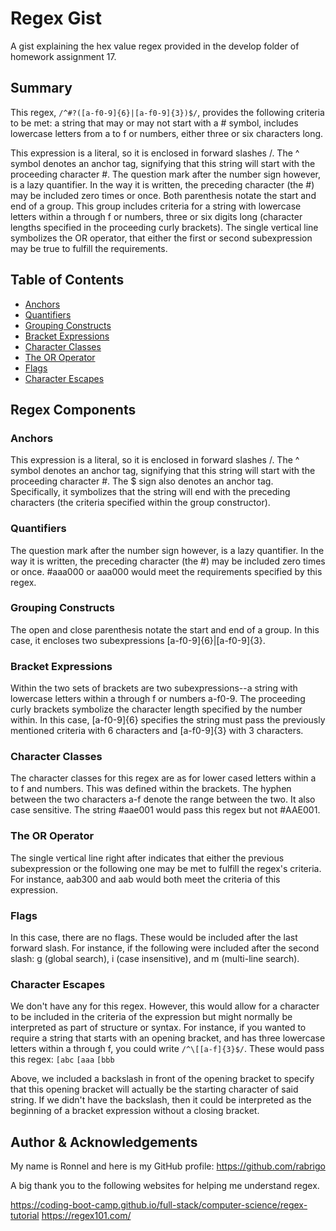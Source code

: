 # Regex Gist

A gist explaining the hex value regex provided in the develop folder of homework assignment 17.

## Summary

This regex, `/^#?([a-f0-9]{6}|[a-f0-9]{3})$/`, provides the following criteria to be met: a string that may or may not start with a # symbol, includes lowercase letters from a to f or numbers, either three or six characters long.

This expression is a literal, so it is enclosed in forward slashes /. The ^ symbol denotes an anchor tag, signifying that this string will start with the proceeding character #. The question mark after the number sign however, is a lazy quantifier. In the way it is written, the preceding character (the #) may be included zero times or once. Both parenthesis notate the start and end of a group. This group includes criteria for a string with lowercase letters within a through f or numbers, three or six digits long (character lengths specified in the proceeding curly brackets). The single vertical line symbolizes the OR operator, that either the first or second subexpression may be true to fulfill the requirements.

## Table of Contents

- [Anchors](#anchors)
- [Quantifiers](#quantifiers)
- [Grouping Constructs](#grouping-constructs)
- [Bracket Expressions](#bracket-expressions)
- [Character Classes](#character-classes)
- [The OR Operator](#the-or-operator)
- [Flags](#flags)
- [Character Escapes](#character-escapes)

## Regex Components

### Anchors

This expression is a literal, so it is enclosed in forward slashes /. The ^ symbol denotes an anchor tag, signifying that this string will start with the proceeding character #.  The $ sign also denotes an anchor tag. Specifically, it symbolizes that the string will end with the preceding characters (the criteria specified within the group constructor).

### Quantifiers

The question mark after the number sign however, is a lazy quantifier. In the way it is written, the preceding character (the #) may be included zero times or once. #aaa000 or aaa000 would meet the requirements specified by this regex.

### Grouping Constructs

The open and close parenthesis notate the start and end of a group. In this case, it encloses two subexpressions [a-f0-9]{6}|[a-f0-9]{3}.

### Bracket Expressions

Within the two sets of brackets are two subexpressions--a string with lowercase letters within a through f or numbers a-f0-9. The proceeding curly brackets symbolize the character length specified by the number within. In this case, [a-f0-9]{6} specifies the string must pass the previously mentioned criteria with 6 characters and [a-f0-9]{3} with 3 characters.

### Character Classes

The character classes for this regex are as for lower cased letters within a to f and numbers. This was defined within the brackets. The hyphen between the two characters a-f denote the range between the two. It also case sensitive. The string #aae001 would pass this regex but not #AAE001.

### The OR Operator

The single vertical line right after indicates that either the previous subexpression or the following one may be met to fulfill the regex's criteria. For instance, aab300 and aab would both meet the criteria of this expression.

### Flags

In this case, there are no flags. These would be included after the last forward slash. For instance, if the following were included after the second slash: g (global search), i (case insensitive), and m (multi-line search).

### Character Escapes

We don't have any for this regex. However, this would allow for a character to be included in the criteria of the expression but might normally be interpreted as part of structure or syntax. For instance, if you wanted to require a string that starts with an opening bracket, and has three lowercase letters within a through f, you could write `/^\[[a-f]{3}$/`. These would pass this regex: `[abc` `[aaa` `[bbb`

Above, we included a backslash in front of the opening bracket to specify that this opening bracket will actually be the starting character of said string. If we didn't have the backslash, then it could be interpreted as the beginning of a bracket expression without a closing bracket.

## Author & Acknowledgements

My name is Ronnel and here is my GitHub profile: https://github.com/rabrigo

A big thank you to the following websites for helping me understand regex.

https://coding-boot-camp.github.io/full-stack/computer-science/regex-tutorial
https://regex101.com/
